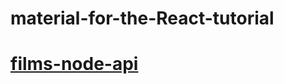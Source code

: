 # material-for-the-React-tutorial

# [films-node-api](https://github.com/yassssser/material-for-the-Nodejs-tutorial/tree/master/films-api-demo)
